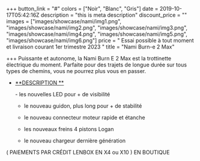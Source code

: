 +++
button_link = "#"
colors = ["Noir", "Blanc", "Gris"]
date = 2019-10-17T05:42:16Z
description = "this is meta description"
discount_price = ""
images = ["images/showcase/nami/img1.png", "images/showcase/nami/img2.png", "images/showcase/nami/img3.png", "images/showcase/nami/img4.png", "images/showcase/nami/img5.png", "images/showcase/nami/img6.png"]
price = " Essai possible à tout moment et livraison courant 1er trimestre 2023 "
title = "Nami Burn-e 2 Max"

+++
Puissante et autonome, la Nami Burn E 2 Max est la trottinette électrique du moment. Parfaite pour des trajets de longue durée sur tous types de chemins, vous ne pourrez plus vous en passer.

* [**DESCRIPTION **](https://funtrott.fr/accueil/1870-trottinette-electrique-nami-burn-e-2-max.html#description)

  \- les nouvelles LED pour + de visibilité

   - le nouveau guidon, plus long pour + de stabilité

   - le nouveau connecteur moteur rapide et étanche

   - les nouveaux freins 4 pistons Logan

   - le nouveau chargeur dernière génération

( PAIEMENTS PAR CRÉDIT LENBOX EN X4 ou X10 ) EN BOUTIQUE